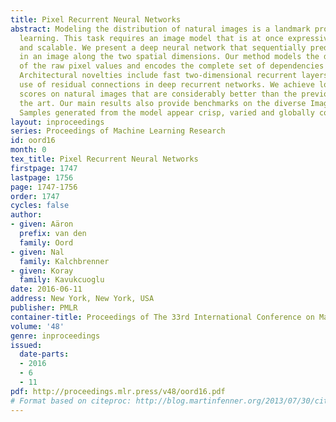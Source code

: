 ```yaml
---
title: Pixel Recurrent Neural Networks
abstract: Modeling the distribution of natural images is a landmark problem in unsupervised
  learning. This task requires an image model that is at once expressive, tractable
  and scalable. We present a deep neural network that sequentially predicts the pixels
  in an image along the two spatial dimensions. Our method models the discrete probability
  of the raw pixel values and encodes the complete set of dependencies in the image.
  Architectural novelties include fast two-dimensional recurrent layers and an effective
  use of residual connections in deep recurrent networks. We achieve log-likelihood
  scores on natural images that are considerably better than the previous state of
  the art. Our main results also provide benchmarks on the diverse ImageNet dataset.
  Samples generated from the model appear crisp, varied and globally coherent.
layout: inproceedings
series: Proceedings of Machine Learning Research
id: oord16
month: 0
tex_title: Pixel Recurrent Neural Networks
firstpage: 1747
lastpage: 1756
page: 1747-1756
order: 1747
cycles: false
author:
- given: Aäron
  prefix: van den
  family: Oord
- given: Nal
  family: Kalchbrenner
- given: Koray
  family: Kavukcuoglu
date: 2016-06-11
address: New York, New York, USA
publisher: PMLR
container-title: Proceedings of The 33rd International Conference on Machine Learning
volume: '48'
genre: inproceedings
issued:
  date-parts:
  - 2016
  - 6
  - 11
pdf: http://proceedings.mlr.press/v48/oord16.pdf
# Format based on citeproc: http://blog.martinfenner.org/2013/07/30/citeproc-yaml-for-bibliographies/
---
```

